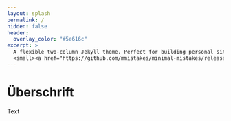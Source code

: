 ```yaml
---
layout: splash
permalink: /
hidden: false
header:
  overlay_color: "#5e616c"
excerpt: >
  A flexible two-column Jekyll theme. Perfect for building personal sites, blogs, and portfolios.<br />
  <small><a href="https://github.com/mmistakes/minimal-mistakes/releases/tag/4.26.2">Latest release v4.26.2</a></small>     
---
```


# Überschrift

Text

